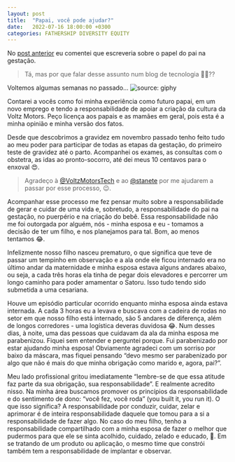 ```yaml
---
layout: post
title:  "Papai, você pode ajudar?"
date:   2022-07-16 18:00:00 +0300
categories: FATHERSHIP DIVERSITY EQUITY
---
```


No [post anterior](/_posts/2022-07-14-hello-world.md) eu comentei que escreveria sobre o papel do pai na gestação.

> Tá, mas por que falar desse assunto num blog de tecnologia 🤦‍♂️??

Voltemos algumas semanas no passado...
![source: giphy](https://media.giphy.com/media/7TZvWKVkm0xXi/giphy.gif)

Contarei a vocês como foi minha experiência como futuro papai, em um novo emprego e tendo a responsabilidade de apoiar a criação da cultura da Voltz Motors. Peço licença aos papais e as mamães em geral, pois esta é a minha opinião e minha versão dos fatos.

Desde que descobrimos a gravidez em novembro passado tenho feito tudo ao meu poder para participar de todas as etapas da gestação, do primeiro teste de gravidez até o parto. Acompanhei os exames, as consultas com o obstetra, as idas ao pronto-socorro, até dei meus 10 centavos para o enxoval :heart_eyes:.

> Agradeço à [@VoltzMotorsTech](https://twitter.com/VoltzMotorsTech) e ao [@stanete](https://twitter.com/stanete) por me ajudarem a passar por esse processo, :wink:.

Acompanhar esse processo me fez pensar muito sobre a responsabilidade de gerar e cuidar de uma vida e, sobretudo, a responsabilidade do pai na gestação, no puerpério e na criação do bebê. Essa responsabilidade não me foi outorgada por alguém, nós - minha esposa e eu - tomamos a decisão de ter um filho, e nos planejamos para tal. Bom, ao menos tentamos :joy:.

Infelizmente nosso filho nasceu prematuro, o que significa que teve de passar um tempinho em observação e a ala onde ele ficou internado era no último andar da maternidade e minha esposa estava alguns andares abaixo, ou seja, a cada três horas ela tinha de pegar dois elevadores e percorrer um longo caminho para poder amamentar o Satoru. Isso tudo tendo sido submetida a uma cesariana.

Houve um episódio particular ocorrido enquanto minha esposa ainda estava internada. A cada 3 horas eu a levava e buscava com a cadeira de rodas no setor em que nosso filho está internado, são 5 andares de diferença, além de longos corredores - uma logística deveras duvidosa 😂. Num desses dias, à noite, uma das pessoas que cuidavam da ala da minha esposa me parabenizou. Fiquei sem entender e perguntei porque. Fui parabenizado por estar ajudando minha esposa! Obviamente agradeci com um sorriso por baixo da máscara, mas fiquei pensando “devo mesmo ser parabenizado por algo que não é mais do que minha obrigação como marido e, agora, pai?”.

Meu lado profissional gritou imediatamente “lembre-se de que essa atitude faz parte da sua obrigação, sua responsabilidade”. E realmente acredito nisso. Na minha área buscamos promover os princípios da responsabilidade e do sentimento de dono: “você fez, você roda” (you built it, you run it). O que isso significa? A responsabilidade por conduzir, cuidar, zelar e aprimorar é de inteira responsabilidade daquele que tomou para a si a responsabilidade de fazer algo. No caso do meu filho, tenho a responsabilidade compartilhado com a minha esposa de fazer o melhor que pudermos para que ele se sinta acolhido, cuidado, zelado e educado, 🥰. Em se tratando de um produto ou aplicação, o mesmo time que constrói também tem a responsabilidade de implantar e observar.